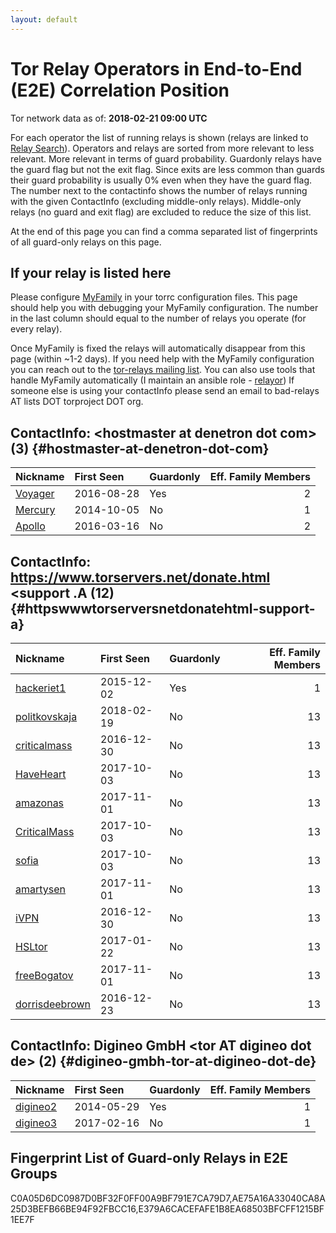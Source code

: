```yaml
---
layout: default
---
```



# Tor Relay Operators in End-to-End (E2E) Correlation Position

Tor network data as of: **2018-02-21 09:00 UTC**

For each operator the list of running relays is shown (relays are linked to [Relay Search](https://metrics.torproject.org/rs.html)).
Operators and relays are sorted from more relevant to less relevant. More relevant in terms of guard probability.
Guardonly relays have the guard flag but not the exit flag.
Since exits are less common than guards their guard probability is usually 0% even when they have the guard flag.
The number next to the contactinfo shows the number of relays running with the given ContactInfo (excluding middle-only relays).
Middle-only relays (no guard and exit flag) are excluded to reduce the size of this list.

At the end of this page you can find a comma separated list of fingerprints of all guard-only relays on this page.

## If your relay is listed here
Please configure [MyFamily](https://www.torproject.org/docs/tor-manual.html.en#MyFamily) in your torrc configuration files.
This page should help you with debugging your MyFamily configuration. The number in the last column should equal to the number of
relays you operate (for every relay).

Once MyFamily is fixed the relays will automatically disappear from this page (within ~1-2 days).
If you need help with the MyFamily configuration you can reach out to the
[tor-relays mailing list](https://lists.torproject.org/cgi-bin/mailman/listinfo/tor-relays).
You can also use tools that handle MyFamily automatically (I maintain an ansible role - 
[relayor](https://medium.com/@nusenu/deploying-tor-relays-with-ansible-6612593fa34d))
If someone else is using your contactInfo please send an email to bad-relays AT lists DOT torproject DOT org.


## ContactInfo: &lt;hostmaster at denetron dot com&gt; (3) {#hostmaster-at-denetron-dot-com}

| Nickname                                                                                           | First Seen   | Guardonly   |   Eff. Family Members |
|:---------------------------------------------------------------------------------------------------|:-------------|:------------|----------------------:|
| [Voyager](https://metrics.torproject.org/rs.html#details/AE75A16A33040CA8A25D3BEFB66BE94F92FBCC16) | 2016-08-28   | Yes         |                     2 |
| [Mercury](https://metrics.torproject.org/rs.html#details/484CEAF51A37EC992645FB6257B2EBC4AE20D9B7) | 2014-10-05   | No          |                     1 |
| [Apollo](https://metrics.torproject.org/rs.html#details/9A630383897133B05DB56532ECC91214CF195F68)  | 2016-03-16   | No          |                     2 |

## ContactInfo: https://www.torservers.net/donate.html &lt;support .A (12) {#httpswwwtorserversnetdonatehtml-support-a}

| Nickname                                                                                                  | First Seen   | Guardonly   |   Eff. Family Members |
|:----------------------------------------------------------------------------------------------------------|:-------------|:------------|----------------------:|
| [hackeriet1](https://metrics.torproject.org/rs.html#details/E379A6CACEFAFE1B8EA68503BFCFF1215BF1EE7F)     | 2015-12-02   | Yes         |                     1 |
| [politkovskaja](https://metrics.torproject.org/rs.html#details/0FF233C8D78A17B8DB7C8257D2E05CD5AA7C6B88)  | 2018-02-19   | No          |                    13 |
| [criticalmass](https://metrics.torproject.org/rs.html#details/1D3174338A1131A53E098443E76E1103CDED00DC)   | 2016-12-30   | No          |                    13 |
| [HaveHeart](https://metrics.torproject.org/rs.html#details/204DFD2A2C6A0DC1FA0EACB495218E0B661704FD)      | 2017-10-03   | No          |                    13 |
| [amazonas](https://metrics.torproject.org/rs.html#details/5974B3F4C66D83BBC9622E0F0F023FE48428DB9B)       | 2017-11-01   | No          |                    13 |
| [CriticalMass](https://metrics.torproject.org/rs.html#details/77131D7E2EC1CA9B8D737502256DA9103599CE51)   | 2017-10-03   | No          |                    13 |
| [sofia](https://metrics.torproject.org/rs.html#details/7BFB908A3AA5B491DA4CA72CCBEE0E1F2A939B55)          | 2017-10-03   | No          |                    13 |
| [amartysen](https://metrics.torproject.org/rs.html#details/8EF8766E1645A41A2AE1565EB673A4957C8D5AD2)      | 2017-11-01   | No          |                    13 |
| [iVPN](https://metrics.torproject.org/rs.html#details/A2534EF23390CAE079B1586F0FDF9CE11F556062)           | 2016-12-30   | No          |                    13 |
| [HSLtor](https://metrics.torproject.org/rs.html#details/E43A346CB81DDF364B6FF68235AFADBA0E8692B8)         | 2017-01-22   | No          |                    13 |
| [freeBogatov](https://metrics.torproject.org/rs.html#details/F4594608272C82407E9D137F1AE89A408CCFD285)    | 2017-11-01   | No          |                    13 |
| [dorrisdeebrown](https://metrics.torproject.org/rs.html#details/FDAED15C98CFE7A416E5676F614254F78406105C) | 2016-12-23   | No          |                    13 |

## ContactInfo: Digineo GmbH &lt;tor AT digineo dot de&gt; (2) {#digineo-gmbh-tor-at-digineo-dot-de}

| Nickname                                                                                            | First Seen   | Guardonly   |   Eff. Family Members |
|:----------------------------------------------------------------------------------------------------|:-------------|:------------|----------------------:|
| [digineo2](https://metrics.torproject.org/rs.html#details/C0A05D6DC0987D0BF32F0FF00A9BF791E7CA79D7) | 2014-05-29   | Yes         |                     1 |
| [digineo3](https://metrics.torproject.org/rs.html#details/B21211A1A2C68F2D9E57E3C7AEAF4F04AFC10E7F) | 2017-02-16   | No          |                     1 |


## Fingerprint List of Guard-only Relays in E2E Groups

C0A05D6DC0987D0BF32F0FF00A9BF791E7CA79D7,AE75A16A33040CA8A25D3BEFB66BE94F92FBCC16,E379A6CACEFAFE1B8EA68503BFCFF1215BF1EE7F